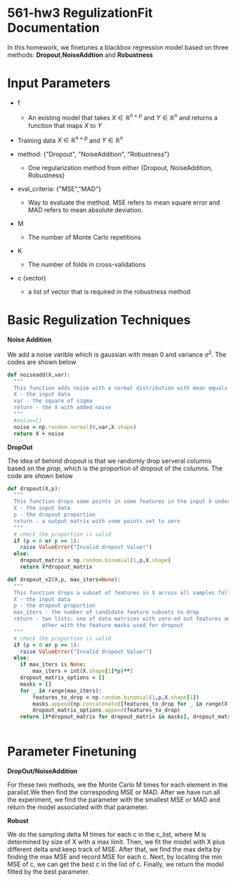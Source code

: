 # 561-hw3 RegulizationFit Documentation
In this homework, we finetunes a blackbox regression model based on three methods: **Dropout**,**NoiseAddtion** and **Robustness**
# Input Parameters
- f
  - An existing model that takes $X\in \mathbb{R}^{n\times p}$ and $Y\in \mathbb{R}^{n}$ and returns a function that maps $X$ to $Y$
- Training data $X\in \mathbb{R}^{n\times p}$ and $Y\in \mathbb{R}^{n}$
- method: $\text{\{"Dropout", "NoiseAddition", "Robustness"\}}$
  - One regularization method from either $\{\text{Dropout, NoiseAddition, Robustness}\}$
- eval_criteria: $\{\text{"MSE","MAD"}\}$
  - Way to evaluate the method. MSE refers to mean square error and MAD refers to mean absolute deviation.
  
- M
  - The number of Monte Carlo repetitions
- K
  - The number of folds in cross-validations 
- c (vector)
  - a list of vector that is required in the robustness method
  
# Basic Regulization Techniques 
**Noise Addition**

We add a noise varible which is gaussian with mean 0 and variance $\sigma^2$. The codes are shown below

```ruby
def noiseadd(X,var):
  """
  This function adds noise with a normal distribution with mean equals to 0 and the variance equals to input var
  X - the input data
  var - the square of sigma
  return - the X with added noise
  """
  #noise=[]
  noise = np.random.normal(0,var,X.shape)
  return X + noise 
```

**DropOut**

The idea of behind dropout is that we randomly drop serveral columns based on the *prop*, which is the proportion of dropout of the columns. The code are shown below
```ruby
def dropout(X,p):
  """
  This function drops some points in some features in the input X under Bernoulli distribution
  X - the input data
  p - the dropout proportion
  return - a output matrix with some points set to zero
  """
  # check the proportion is valid
  if (p < 0 or p >= 1): 
    raise ValueError("Invalid dropout Value!")
  else:
    dropout_matrix = np.random.binomial(1,p,X.shape)
    return X*dropout_matrix
```
```ruby
def dropout_v2(X,p, max_iters=None):
  """
  This function drops a subset of features in X across all samples followed by Bernoulli distribution
  X - the input data
  p - the dropout proportion
  max_iters - the number of candidate feature subsets to drop
  return - two lists: one of data matrices with zero-ed out features and the 
           other with the feature masks used for dropout
  """
  # check the proportion is valid
  if (p < 0 or p >= 1): 
    raise ValueError("Invalid dropout Value!")
  else:
    if max_iters is None:
        max_iters = int(X.shape[1]*p)**2
    dropout_matrix_options = []
    masks = []
    for _ in range(max_iters):
        features_to_drop = np.random.binomial(1,p,X.shape[1])
        masks.append(np.concatenate([features_to_drop for _ in range(X.shape[0])]).reshape(X.shape))
        dropout_matrix_options.append(features_to_drop)
    return [X*dropout_matrix for dropout_matrix in masks], dropout_matrix_options
  
```
# Parameter Finetuning
**DropOut/NoiseAddition**

For these two methods, we the Monte Carlo M times for each element in the paralist.We then find the correspoding MSE or MAD. After we have run all the experiment, we find the parameter with the smallest MSE or MAD and return the model associated with that parameter.

**Robust**

We do the sampling delta M times for each c in the c_list, 
    where M is determined by size of X with a max limit. 
    Then, we fit the model with X plus different delta and keep track of MSE.
    After that, we find the max delta by finding the max MSE and record MSE for each c.
    Next, by locating the min MSE of c, we can get the best c in the list of c.
    Finally, we return the model fitted by the best parameter.
